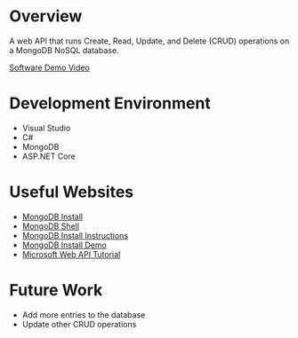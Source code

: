 # Overview

A web API that runs Create, Read, Update, and Delete (CRUD) operations on a MongoDB NoSQL database.

[Software Demo Video](https://youtu.be/WAMiKljxr6o)

# Development Environment

- Visual Studio
- C#
- MongoDB
- ASP.NET Core

# Useful Websites

- [MongoDB Install](https://www.mongodb.com/docs/manual/administration/install-community/)
- [MongoDB Shell](https://www.mongodb.com/docs/mongodb-shell/)
- [MongoDB Install Instructions](https://www.mongodb.com/docs/manual/tutorial/install-mongodb-on-windows/)
- [MongoDB Install Demo](https://youtu.be/n8kXQd7xZJs)
- [Microsoft Web API Tutorial](https://learn.microsoft.com/en-us/aspnet/core/tutorials/first-mongo-app)

# Future Work

- Add more entries to the database
- Update other CRUD operations
